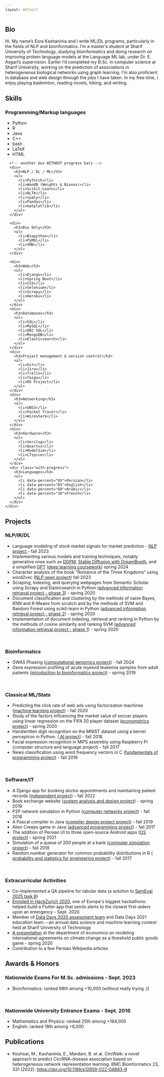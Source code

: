 ```yaml
---
layout: default
---
```


<!-- <nav class="navbar">
    <a href="#bio">Bio</a>
    <a href="#education">Education</a>
    <a href="#projects">Projects</a>
    <a href="#papers">Papers</a>
    <a href="#interests">Interests</a>
  </nav> -->
<div class="main-content">
  <section id="bio">
    <h2 class="visually-hidden">Bio</h2>
    <p>
      Hi. My name’s Esra Kashaninia and I write ML/DL programs, particularly in
      the fields of NLP and bioinformatics. I’m a master’s student at Sharif
      University of Technology, studying bioinformatics and doing research on
      improving protein language models at the Language ML lab, under Dr. E.
      Asgari’s supervision. Earlier I’d completed my B.Sc. in computer science
      at Sharif University, working on the prediction of associations in
      heterogeneous biological networks using graph learning. I’m also
      proficient in database and web design through the jobs I have taken. In my
      free time, I enjoy playing badminton, reading novels, hiking, and writing.
    </p>
  </section>
  <!-- <section id="experience">
    <h2>Experience</h2>
  </section> -->
  <section id="skills">
    <h2>Skills</h2>
    <div class="skills-grid">
      <div class="with-progress">
        <h3>Programming/Markup languages</h3>
        <ul>
          <li data-percent="85">Python</li>
          <li data-percent="70">R</li>
          <!--  -->
          <li data-percent="67">Java</li>
          <li data-percent="40">C++</li>
          <li data-percent="40">bash</li>
          <li data-percent="60">LaTeX</li>
          <li data-percent="60">HTML</li>
        </ul>
      </div>

      <!-- another box WITHOUT progress bars -->
      <div>
        <h3>NLP / DL / ML</h3>
        <ul>
          <li>PyTorch</li>
          <li>WandB (Weights & Biases)</li>
          <li>Scikit-Learn</li>
          <li>NLTK</li>
          <li>spaCy</li>
          <li>Pandas</li>
          <li>matplotlib</li>
        </ul>
      </div>

      <div>
        <h3>Bio Only</h3>
        <ul>
          <li>Biopython</li>
          <li>PyMOL</li>
          <li>VMD</li>
        </ul>
      </div>

      <div>
        <h3>Web</h3>
        <ul>
          <li>Django</li>
          <li>Spring Boot</li>
          <li>CSS</li>
          <li>Selenium</li>
          <li>Scrapy</li>
          <li>Heroku</li>
        </ul>
      </div>
      <div>
        <h3>Databases</h3>
        <ul>
          <li>SQL</li>
          <li>MySQL</li>
          <li>DB2 SQL</li>
          <li>MongoDB</li>
          <li>Elasticsearch</li>
        </ul>
      </div>
      <div>
        <h3>Project management & version control</h3>
        <ul>
          <li>Git</li>
          <li>Jira</li>
          <li>Trello</li>
          <li>Taiga</li>
          <li>MS Project</li>
        </ul>
      </div>
      <div>
        <h3>Networking</h3>
        <ul>
          <li>GNS3</li>
          <li>Packet Tracer</li>
          <li>Wireshark</li>
        </ul>
      </div>
      <div>
        <h3>Hardware</h3>
        <ul>
          <li>Verilog</li>
          <li>Quartus</li>
          <li>ModelSim</li>
          <li>LTspice</li>
        </ul>
      </div>
      <div class="with-progress">
        <h3>Languages</h3>
        <ul>
          <li data-percent="95">Persian</li>
          <li data-percent="85">English</li>
          <li data-percent="60">Arabic</li>
          <li data-percent="30">French</li>
        </ul>
      </div>
    </div>

  </section>

  <section id="projects">
    <h2>Projects</h2>
    <h3>NLP/IR/DL</h3>
    <ul>
      <li>
        Language modeling of stock market signals for market prediction -
        <a href="https://github.com/NLP-Final-Projects/LLMs_for_financial_data">
          NLP project
        </a>
        - fall 2023
      </li>
      <li>
        Implementing various models and training techniques, notably generative
        ones such as
        <a
          href="https://github.com/Esra-K/MSc-Coursework/blob/master/Deep%20Learning-Spring2024/HW4-Practical/DlHw4-402210676/DDPM.ipynb"
          >DDPM</a
        >,
        <a
          href="https://github.com/Esra-K/MSc-Coursework/blob/master/Deep%20Learning-Spring2024/HW5-Practical/Stable-Diffusion-2.ipynb"
          >Stable Diffusion with DreamBooth</a
        >, and a simplified
        <a
          href="https://github.com/Esra-K/MSc-Coursework/blob/master/Deep%20Learning-Spring2024/HW3-Practical/HW3Practical-402210676/SimpleGPT.ipynb"
          >GPT</a
        >
        (<a
          href="https://github.com/Esra-K/MSc-Coursework/tree/master/Deep%20Learning-Spring2024"
          >deep learning coursework</a
        >) spring 2024
      </li>
      <li>
      Character analysis of the book ”Romance of the Three Kingdoms” using
      word2vec (<a
        href="https://github.com/Esra-K/MSc-Coursework/tree/master/NLP-Fall2023/NLP1/Code"
        >NLP open project</a
      >) fall 2023
      </li>
      <li>
        Scraping, indexing, and querying webpages from Semantic Scholar using
        Scrapy and Elasticsearch in Python (<a
          href="https://github.com/Esra-K/BSc-Coursework/tree/main/AdvancedInformationRetrieval_Spring2020/Project3"
          >advanced information retrieval project - phase 3</a
        >) - spring 2020
      </li>
      <li>
        Document classification and clustering by the methods of naive Bayes,
        KNN and K-Means from scratch and by the methods of SVM and Random Forest
        using scikit-learn in Python (<a
          href="https://github.com/Esra-K/BSc-Coursework/tree/main/AdvancedInformationRetrieval_Spring2020/Project2"
          >advanced information retrieval project - phase 2</a
        >) - spring 2020
      </li>
      <li>
        Implementation of document indexing, retrieval and ranking in Python by
        the methods of cosine similarity and ranking SVM (<a
          href="https://github.com/Esra-K/BSc-Coursework/tree/main/AdvancedInformationRetrieval_Spring2020/Project1"
          >advanced information retrieval project - phase 1</a
        >) - spring 2020
      </li>
    </ul>
    <br />
    <h3>Bioinformatics</h3>
    <ul>
      <li>
        GWAS Phasing (<a
          href="https://github.com/Esra-K/MSc-Coursework/blob/master/Computational%20Genomics-Fall2024/CGHW3/HW3Q4_402210676.ipynb"
          >computational genomics project</a
        >) - fall 2024
      </li>
      <li>
        Gene expression profiling of acute myeloid leukemia samples from adult
        patients (<a
          href="https://github.com/Esra-K/BSc-Coursework/tree/main/Intro2Bioinformatics_Spring2019/Project"
          >introduction to bioinformatics project</a
        >) - spring 2019
      </li>
    </ul>
    <br />
    <h3>Classical ML/Stats</h3>
    <ul>
      <li>
        Predicting the click rate of web ads using factorization machines (<a
          href="https://github.com/Esra-K/BSc-Coursework/tree/main/ML_Fall2020/Project"
          >machine learning project</a
        >) - fall 2020
      </li>
      <li>
        Study of the factors influencing the market value of soccer players
        using linear regression on the FIFA 20 player dataset (<a
          href="https://gitlab.com/Esra_K/econometrics_fifa"
          >econometrics project</a
        >) - spring 2020
      </li>
      <li>
        Handwritten digit recognition on the MNIST dataset using a kernel
        perceptron in Python. (<a
          href="https://github.com/Esra-K/BSc-Coursework/tree/main/AI_Fall2018/Project"
        >
        AI project</a
        >) - fall 2018
      </li>
      <li>
        Facial expression recognition in MIPS assembly using Raspberry Pi
        (computer structure and language project) - fall 2017
      </li>
      <li>
        News classification using word frequency vectors in C (<a
          href="https://github.com/fop-fall2016/team19"
          >fundamentals of programming project</a
        >) - fall 2016
      </li>
    </ul>
    <br />
    <h3>Software/IT</h3>
    <ul>
      <li>
        A Django app for booking doctor appointments and maintaining patient records (<a href="https://github.com/Esra-K/DrApp"
          >independent project</a
        >) - fall 2022
      </li>
      <li>
        Book exchange website (<a href="https://github.com/Esra-K/Shabook"
          >system analysis and design project</a
        >) - spring 2019
      </li>
      <li>
        P2P network simulation in Python (<a
          href="https://github.com/Esra-K/BSc-Coursework/tree/main/ComputerNetworks_Fall2018/CN_Project_95105816_94105677/src"
          >computer networks project</a
        >) - fall 2018
      </li>
      <li>
        A Pascal compiler in Java (<a
          href="https://gitlab.com/hosseini.simurg/pascal_compiler"
          >compiler design project project</a
        >) - fall 2019
      </li>
      <li>
        Alien Creeps game in Java (<a
          href="https://github.com/Sharif-University-AP2017Fall/team10"
          >advanced programming project</a
        >) - fall 2017
      </li>
      <li>
        The addition of Persian UI to three open-source Android apps (<a
          href="https://github.com/Esra-K/FDroidFA"
          >OS project</a
        >) - spring 2021
      </li>
      <li>
        Simulation of a queue of 200 people at a bank (<a
          href="https://github.com/Esra-K/BSc-Coursework/tree/main/ComputerSimulation_Fall2018/CompSimProj-95105816"
          >computer simulation project</a
        >) - fall 2018
      </li>
      <li>
        Random number generator for common probability distributions in R (<a
          href="https://github.com/Esra-K/Probability-and-Stats-Proj-Fall-2017"
        >
        probability and statistics for engineering project</a
        >) - fall 2017
      </li>
    </ul>
    <br />
    <h3>Extracurricular Activities</h3>
    <ul>
      <li>
        Co-implemented a QA pipeline for tabular data (a solution to
        <a href="https://github.com/language-ml/SemEval2025-Task8"
          >SemEval 2025 task 8</a
        >)
      </li>
      <li>
        <a href="https://devpost.com/software/save-a-life-v2r6sg"
          >Enrolled in HackZurich 2020</a
        >, one of Europe's biggest hackathons: helped build a Flutter app that sends alerts to the closest first-aiders upon an emergency - Sept. 2020
      </li>
      <li>
        Member of
        <a
          href="https://datadays-content.github.io/Part%202.%20Machine%20Learning/End2End%20ML%20Project.html"
          >Data Days 2020 assessment team</a
        >
        and Data Days 2021 education team --an annual data science and machine
        learning contest held at Sharif University of Technology
      </li>
      <li>
        <a
          href="https://docs.google.com/presentation/d/1yyGOByCVkqvOE29NMen3jqF0f-dqqKaIoPKmDESNeOc/edit?usp=sharing"
          >A presentation</a
        >
        at the department of economics on modeling international agreements on
        climate change as a threshold public goods game - spring 2020
      </li>
      <li>Contribution to a few Persian Wikipedia articles</li>
    </ul>
  </section>

  <section id="honors">
    <h2>Awards & Honors</h2>
    <h3>Nationwide Exams For M.Sc. admissions - Sept. 2023</h3>
    <ul>
      <li>
        Bioinformatics: ranked 98th among +10,000 (without really trying :))
      </li>
    </ul>
    <br />
    <h3>Nationwide University Entrance Exams - Sept. 2016</h3>
    <ul>
      <li>Mathematics and Physics: ranked 25th among +164,000</li>
      <li>English: ranked 18th among +6,000</li>
    </ul>
  </section>

  <section id="publications">
    <h2>Publications</h2>
    <ul>
      <li>
        Kouhsar, M., Kashaninia, E., Mardani, B. et al. CircWalk: a novel
        approach to predict CircRNA-disease association based on heterogeneous
        network representation learning. BMC Bioinformatics 23, 331 (2022).
        <a href="https://doi.org/10.1186/s12859-022-04883-9"
          >https://doi.org/10.1186/s12859-022-04883-9</a
        >
      </li>
    </ul>
  </section>
</div>
